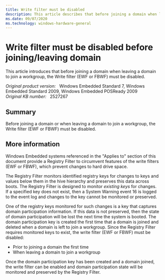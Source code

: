 ```yaml
---
title: Write filter must be disabled
description: This article describes that before joining a domain when leaving a domain to join a workgroup, the Write filter must be disabled.
ms.date: 09/07/2020
ms.technology: windows-hardware-general
---
```

# Write filter must be disabled before joining/leaving domain

This article introduces that before joining a domain when leaving a domain to join a workgroup, the Write filter (EWF or FBWF) must be disabled.

_Original product version:_ &nbsp; Windows Embedded Standard 7, Windows Embedded Standard 2009, Windows Embedded POSReady 2009  
_Original KB number:_ &nbsp; 2527267

## Summary

Before joining a domain or when leaving a domain to join a workgroup, the Write filter (EWF or FBWF) must be disabled.

## More information

Windows Embedded systems referenced in the "Applies to" section of this document provide a Registry Filter to circumvent features of the write filters (EWF or FBWF), which prevent changes to hard drive space.

The Registry Filter monitors identified registry keys for changes to keys and values below them in the hive hierarchy and preserves this data across boots. The Registry Filter is designed to monitor *existing keys* for changes. If a specified key does not exist, then a System Warning event 16 is logged to the event log and changes to the key cannot be monitored or preserved.

One of the registry keys monitored for such changes is a key that captures domain participation information. If this data is not preserved, then the state of domain participation will be lost the next time the system is booted. The domain participation key is created the first time that a domain is joined and deleted when a domain is left to join a workgroup. Since the Registry Filter requires monitored keys to exist, the write filter (EWF or FBWF) must be disabled:

- Prior to joining a domain the first time
- When leaving a domain to join a workgroup

Once the domain participation key has been created and a domain joined, the write filter can be enabled and domain participation state will be monitored and preserved by the Registry Filter.
